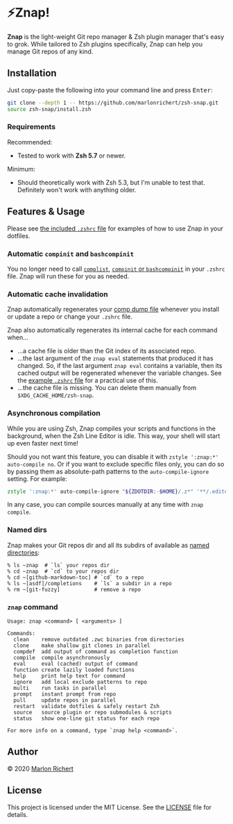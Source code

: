 # ⚡️Znap!
**Znap** is the light-weight Git repo manager & Zsh plugin manager that's easy to grok. While
tailored to Zsh plugins specifically, Znap can help you manage Git repos of any kind.

## Installation
Just copy-paste the following into your command line and press <kbd>Enter</kbd>:
```zsh
git clone --depth 1 -- https://github.com/marlonrichert/zsh-snap.git
source zsh-snap/install.zsh
```

### Requirements
Recommended:
* Tested to work with **Zsh 5.7** or newer.

Minimum:
* Should theoretically work with Zsh 5.3, but I'm unable to test that. Definitely won't work with
  anything older.

## Features & Usage
Please see [the included `.zshrc` file](.zshrc) for examples of how to use Znap in your dotfiles.

### Automatic `compinit` and `bashcompinit`
You no longer need to call
[`complist`](http://zsh.sourceforge.net/Doc/Release/Zsh-Modules.html#The-zsh_002fcomplist-Module),
[`compinit` or
`bashcompinit`](http://zsh.sourceforge.net/Doc/Release/Completion-System.html#Initialization) in
your `.zshrc` file. Znap will run these for you as needed.

### Automatic cache invalidation
Znap automatically regenerates your [comp dump
file](http://zsh.sourceforge.net/Doc/Release/Completion-System.html#Use-of-compinit) whenever you
install or update a repo or change your `.zshrc` file.

Znap also automatically regenerates its internal cache for each command when…
* …a cache file is older than the Git index of its associated repo.
* …the last argument of the `znap eval` statements that produced it has changed. So, if the last
  argument `znap eval` contains a variable, then its cached output will be regenerated whenever the
  variable changes. See the [example `.zshrc` file](.zshrc) for a practical use of this.
* …the cache file is missing. You can delete them manually from `$XDG_CACHE_HOME/zsh-snap`.

### Asynchronous compilation
While you are using Zsh, Znap compiles your scripts and functions in the background, when the Zsh
Line Editor is idle. This way, your shell will start up even faster next time!

Should you not want this feature, you can disable it with `zstyle ':znap:*' auto-compile no`. Or if
you want to exclude specific files only, you can do so by passing them as absolute-path patterns to
the `auto-compile-ignore` setting. For example:
```zsh
zstyle ':znap:*' auto-compile-ignore "${ZDOTDIR:-$HOME}/.z*" '**/.editorconfig' '**.md'
```

In any case, you can compile sources manually at any time with `znap compile`.

### Named dirs
Znap makes your Git repos dir and all its subdirs of available as [named
directories](http://zsh.sourceforge.net/Doc/Release/Expansion.html#Filename-Expansion):
```
% ls ~znap  # `ls` your repos dir
% cd ~znap  # `cd` to your repos dir
% cd ~[github-markdown-toc] # `cd` to a repo
% ls ~[asdf]/completions    # `ls` a subdir in a repo
% rm ~[git-fuzzy]           # remove a repo
```

### `znap` command
```
Usage: znap <command> [ <arguments> ]

Commands:
  clean    remove outdated .zwc binaries from directories
  clone    make shallow git clones in parallel
  compdef  add output of command as completion function
  compile  compile asynchronously
  eval     eval (cached) output of command
  function create lazily loaded functions
  help     print help text for command
  ignore   add local exclude patterns to repo
  multi    run tasks in parallel
  prompt   instant prompt from repo
  pull     update repos in parallel
  restart  validate dotfiles & safely restart Zsh
  source   source plugin or repo submodules & scripts
  status   show one-line git status for each repo

For more info on a command, type `znap help <command>`.
```

## Author
© 2020 [Marlon Richert](https://github.com/marlonrichert)

## License
This project is licensed under the MIT License. See the
[LICENSE](LICENSE) file for details.
